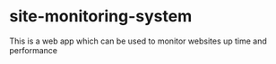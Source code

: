 # site-monitoring-system
This is a web app which can be used to monitor websites up time and performance

